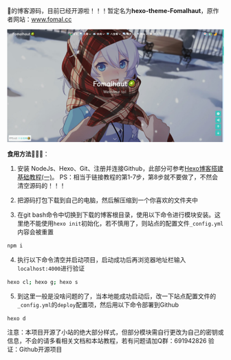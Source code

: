 🥝的博客源码，目前已经开源啦！！！暂定名为**hexo-theme-Fomalhaut**，原作者网站：www.fomal.cc


![](./cover.jpg)

**食用方法**🍡🍡🍡：

1. 安装 NodeJs、Hexo、Git、注册并连接Github，此部分可参考[Hexo博客搭建基础教程(一)](https://www.fomal.cc/posts/e593433d.html)。
  PS：相当于链接教程的第1-7步，第8步就不要做了，不然会清空源码的！！！

2. 把源码打包下载到自己的电脑，然后解压缩到一个你喜欢的文件夹中

3. 在git bash命令中切换到下载的博客根目录，使用以下命令进行模块安装。这里绝不能使用`hexo init`初始化，若不慎用了，则站点的配置文件`_config.yml`内容会被重置

  ```bash
  npm i
  ```

4. 执行以下命令清空并启动项目，启动成功后再浏览器地址栏输入`localhost:4000`进行验证

  ```bash
  hexo cl; hexo g; hexo s
  ```

5. 到这里一般是没啥问题的了，当本地能成功启动后，改一下站点配置文件的`_config.yml`的`deploy`配置项，然后用以下命令部署到Github

  ```bash
  hexo d
  ```
  
 注意：本项目开源了小站的绝大部分样式，但部分模块需自行更改为自己的密钥或信息，不会的请多看相关文档和本站教程，若有问题请加Q群：691942826 验证：Github开源项目
